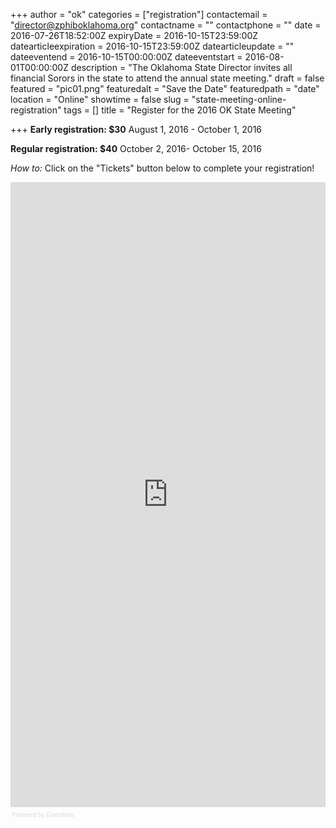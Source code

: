+++
author = "ok"
categories = ["registration"]
contactemail = "director@zphiboklahoma.org"
contactname = ""
contactphone = ""
date = 2016-07-26T18:52:00Z
expiryDate = 2016-10-15T23:59:00Z
datearticleexpiration = 2016-10-15T23:59:00Z
datearticleupdate = ""
dateeventend = 2016-10-15T00:00:00Z
dateeventstart = 2016-08-01T00:00:00Z
description = "The Oklahoma State Director invites all financial Sorors in the state to attend the annual state meeting."
draft = false
featured = "pic01.png"
featuredalt = "Save the Date"
featuredpath = "date"
location = "Online"
showtime = false
slug = "state-meeting-online-registration"
tags = []
title = "Register for the 2016 OK State Meeting"

+++
**Early registration: $30**
August 1, 2016 - October 1, 2016

**Regular registration: $40**
October 2, 2016- October 15, 2016

*How to:* Click on the "Tickets" button below to complete your registration!

<div style="width:100%; text-align:left;" ><iframe  src="https://www.eventbrite.com/e/2016-zeta-phi-beta-sorority-inc-oklahoma-state-leadership-meeting-tickets-26812041538?ref=eweb" frameborder="0" height="1000" width="100%" vspace="0" hspace="0" marginheight="5" marginwidth="5" scrolling="auto" allowtransparency="true"></iframe><div style="font-family:Helvetica, Arial; font-size:10px; padding:5px 0 5px; margin:2px; width:100%; text-align:left;" ><a class="powered-by-eb" style="color: #dddddd; text-decoration: none;" target="_blank" href="http://www.eventbrite.com/l/registration-online/">Powered by Eventbrite</a></div></div>